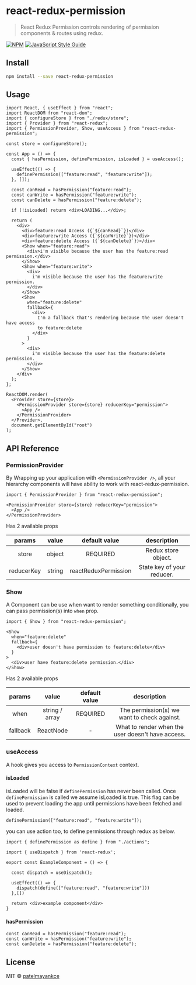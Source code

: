 # react-redux-permission

> React Redux Permission controls rendering of permission components & routes using redux.

[![NPM](https://img.shields.io/npm/v/react-redux-permission.svg)](https://www.npmjs.com/package/react-redux-permission) [![JavaScript Style Guide](https://img.shields.io/badge/code_style-standard-brightgreen.svg)](https://standardjs.com)

## Install

```bash
npm install --save react-redux-permission
```

## Usage

```tsx
import React, { useEffect } from "react";
import ReactDOM from "react-dom";
import { configureStore } from "./redux/store";
import { Provider } from "react-redux";
import { PermissionProvider, Show, useAccess } from "react-redux-permission";

const store = configureStore();

const App = () => {
  const { hasPermission, definePermission, isLoaded } = useAccess();

  useEffect(() => {
    definePermission(["feature:read", "feature:write"]);
  }, []);

  const canRead = hasPermission("feature:read");
  const canWrite = hasPermission("feature:write");
  const canDelete = hasPermission("feature:delete");

  if (!isLoaded) return <div>LOADING...</div>;

  return (
    <div>
      <div>feature:read Access ({`${canRead}`})</div>
      <div>feature:write Access ({`${canWrite}`})</div>
      <div>feature:delete Access ({`${canDelete}`})</div>
      <Show when="feature:read">
        <div>i'm visible because the user has the feature:read permission.</div>
      </Show>
      <Show when="feature:write">
        <div>
          i'm visible because the user has the feature:write permission.
        </div>
      </Show>
      <Show
        when="feature:delete"
        fallback={
          <div>
            I'm a fallback that's rendering because the user doesn't have access
            to feature:delete
          </div>
        }
      >
        <div>
          i'm visible because the user has the feature:delete permission.
        </div>
      </Show>
    </div>
  );
};

ReactDOM.render(
  <Provider store={store}>
    <PermissionProvider store={store} reducerKey="permission">
      <App />
    </PermissionProvider>
  </Provider>,
  document.getElementById("root")
);
```

## API Reference

### PermissionProvider

By Wrapping up your application with `<PermissionProvider />`, all your  hierarchy components will have ability to work with react-redux-permission.

```tsx
import { PermissionProvider } from "react-redux-permission";

<PermissionProvider store={store} reducerKey="permission">
  <App />
</PermissionProvider>
```

Has 2 available props

|    params    |   value  |             default value            |   description    |
|:------------:|:--------:|:------------------------------------:|:----------------:|
|    store  |  object  |               REQUIRED               | Redux store object. |
|    reducerKey  |  string  |               reactReduxPermission               | State key of your reducer. |

### Show

A Component can be use when want to render something conditionally, you can pass permission(s) into `when` prop.

```tsx
import { Show } from "react-redux-permission";

<Show
  when="feature:delete"
  fallback={
    <div>user doesn't have permission to feature:delete</div>
  }
>
  <div>user have feature:delete permission.</div>
</Show>
```

Has 2 available props

|    params    |   value  |             default value            |   description    |
|:------------:|:--------:|:------------------------------------:|:----------------:|
|    when  |  string / array  |               REQUIRED               | The permission(s) we want to check against. |
|    fallback  |  ReactNode  |               -               | What to render when the user doesn't have access. |

### useAccess

A hook gives you access to `PermissionContext` context.

#### isLoaded

isLoaded will be false if `definePermission` has never been called. Once `definePermission` is called we assume isLoaded is true. This flag can be used to prevent loading the app until permissions have been fetched and loaded.

```tsx
definePermission(["feature:read", "feature:write"]);
```

you can use action too, to define permissions through redux as below.

```tsx
import { definePermission as define } from "./actions";

import { useDispatch } from 'react-redux';

export const ExampleComponent = () => {

  const dispatch = useDispatch();

  useEffect(() => {
    dispatch(define(["feature:read", "feature:write"]))
  },[])

  return <div>example component</div>
}
```

#### hasPermission

```tsx
const canRead = hasPermission("feature:read");
const canWrite = hasPermission("feature:write");
const canDelete = hasPermission("feature:delete");
```

## License

MIT © [patelmayankce](https://github.com/patelmayankce)
